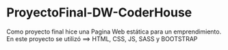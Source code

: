 # ProyectoFinal-DW-CoderHouse
Como proyecto final hice una Pagina Web estática para un emprendimiento. En este proyecto se utilizó ==> HTML, CSS, JS, SASS y BOOTSTRAP
